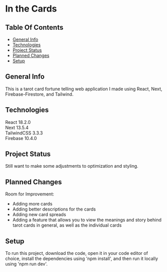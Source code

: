 # In the Cards

## Table Of Contents
* [General Info](#general-info)
* [Technologies](#technologies)
* [Project Status](#project-status)
* [Planned Changes](#planned-changes)
* [Setup](#setup)

## General Info
This is a tarot card fortune telling web application I made using React, Next, Firebase-Firestore, and Tailwind.

## Technologies
React 18.2.0  
Next 13.5.4  
TailwindCSS 3.3.3  
Firebase 10.4.0

## Project Status
Still want to make some adjustments to optimization and styling.

## Planned Changes
Room for Improvement:
* Adding more cards
* Adding better descriptions for the cards
* Adding new card spreads
* Adding a feature that allows you to view the meanings and story behind tarot cards in general, as well as the individual cards

## Setup
To run this project, download the code, open it in your code editor of choice, install the dependencies using 'npm install', and then run it locally using 'npm run dev'.

